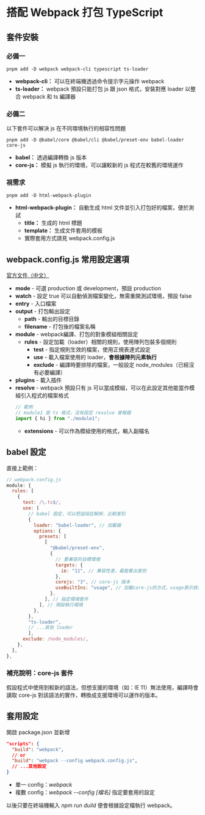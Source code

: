 # 搭配 Webpack 打包 TypeScript
## 套件安裝
### 必備一
```
pnpm add -D webpack webpack-cli typescript ts-loader
```
- **webpack-cli：** 可以在終端機透過命令提示字元操作 webpack
- **ts-loader：** webpack 預設只能打包 js 跟 json 格式，安裝對應 loader 以整合 webpack 和 ts 編譯器

### 必備二
以下套件可以解決 js 在不同環境執行的相容性問題
```
pnpm add -D @babel/core @babel/cli @babel/preset-env babel-loader core-js
```
- **babel：** 透過編譯轉換 js 版本
- **core-js：** 模擬 js 執行的環境，可以讓較新的 js 程式在較舊的環境運作

### 視需求
```
pnpm add -D html-webpack-plugin
```
- **html-webpack-plugin：** 自動生成 html 文件並引入打包好的檔案，便於測試
  - **title：** 生成的 html 標題
  - **template：** 生成文件套用的模板
  - 實際套用方式請見 webpack.config.js


## webpack.config.js 常用設定選項
[官方文件（中文）](https://webpack.docschina.org/concepts/)
- **mode** - 可選 production 或 development，預設 production
- **watch** - 設定 true 可以自動偵測檔案變化，無需重開測試環境，預設 false
- **entry** - 入口檔案
- **output** - 打包輸出設定
  - **path** - 輸出的目標目錄
  - **filename** - 打包後的檔案名稱
- **module** - webpack編譯、打包的對象模組相關設定
  - **rules** - 設定加載（loader）相關的規則，使用陣列包裝多個規則
    - **test** - 指定規則生效的檔案，使用正規表達式設定
    - **use** - 載入檔案使用的 loader，**會根據陣列元素執行**
    - **exclude** - 編譯時要排除的檔案，一般設定 node_modules（已經沒有必要編譯）
- **plugins** - 載入插件
- **resolve** - webpack 預設只有 js 可以當成模組，可以在此設定其他能當作模組引入程式的檔案格式
  ```js
  // 範例
  // module1 是 ts 格式，沒有設定 resolve 會報錯
  import { hi } from "./module1";
  ```
  - **extensions** - 可以作為模組使用的格式，輸入副檔名


## babel 設定
直接上範例：

```js
// webpack.config.js
module: {
  rules: [
    {
      test: /\.ts$/,
      use: [
        // babel 設定，可以把這段註解掉，比較差別
        {
          loader: "babel-loader", // 加載器
          options: {
            presets: [
              [
                "@babel/preset-env",
                {
                  // 要兼容的目標環境
                  targets: {
                    ie: "11", // 兼容性差，最能看出差別
                  },
                  corejs: "3", // core-js 版本
                  useBuiltIns: "usage", // 加載core-js的方式，usage表示依需求載入
                },
              ], // 指定環境套件
            ], // 預設執行環境
          },
        },
        "ts-loader",
        // ...其他 loader
        ],
      exclude: /node_modules/,
    },
  ],
},
```
### 補充說明：core-js 套件
假設程式中使用到較新的語法，但想支援的環境（如：IE 11）無法使用，編譯時會讀取 core-js 對該語法的實作，轉換成支援環境可以運作的版本。


## 套用設定
開啟 package.json 並新增
```json
"scripts": {
  "build": "webpack",
  // or
  "build": "webpack --config webpack.config.js",
  // ...其他設定
}
```
- 單一 config：_webpack_  
- 複數 config：_webpack --config \[檔名\]_ 指定要套用的設定

以後只要在終端機輸入 _npm run duild_ 便會根據設定檔執行 webpack。